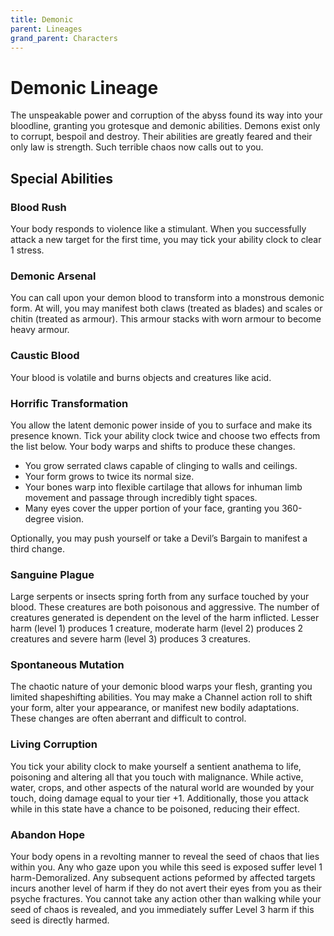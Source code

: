 ```yaml
---
title: Demonic
parent: Lineages
grand_parent: Characters
---
```


# Demonic Lineage
The unspeakable power and corruption of the abyss found its way into your bloodline, granting you grotesque and demonic abilities. Demons exist only to corrupt, bespoil and destroy. Their abilities are greatly feared and their only law is strength. Such terrible chaos now calls out to you.

## Special Abilities

### Blood Rush
Your body responds to violence like a stimulant. When you successfully attack a new target for the first time, you may tick your ability clock to clear 1 stress.

### Demonic Arsenal
You can call upon your demon blood to transform into a monstrous demonic form. At will, you may manifest both claws (treated as blades) and scales or chitin (treated as armour). This armour stacks with worn armour to become heavy armour.

### Caustic Blood
Your blood is volatile and burns objects and creatures like acid.

### Horrific Transformation
You allow the latent demonic power inside of you to surface and make its presence known. Tick your ability clock twice and choose two effects from the list below. Your body warps and shifts to produce these changes.
* You grow serrated claws capable of clinging to walls and ceilings.
* Your form grows to twice its normal size.
* Your bones warp into flexible cartilage that allows for inhuman limb movement and passage through incredibly tight spaces.
* Many eyes cover the upper portion of your face, granting you 360-degree vision.

Optionally, you may push yourself or take a Devil’s Bargain to manifest a third change.

### Sanguine Plague
Large serpents or insects spring forth from any surface touched by your blood. These creatures are both poisonous and aggressive. The number of creatures generated is dependent on the level of the harm inflicted. Lesser harm (level 1) produces 1 creature, moderate harm (level 2) produces 2 creatures and severe harm (level 3) produces 3 creatures.

### Spontaneous Mutation
The chaotic nature of your demonic blood warps your flesh, granting you limited shapeshifting abilities. You may make a Channel action roll to shift your form, alter your appearance, or manifest new bodily adaptations. These changes are often aberrant and difficult to control.

### Living Corruption
You tick your ability clock to make yourself a sentient anathema to life, poisoning and altering all that you touch with malignance. While active, water, crops, and other aspects of the natural world are wounded by your touch, doing damage equal to your tier +1. Additionally, those you attack while in this state have a chance to be poisoned, reducing their effect.

### Abandon Hope
Your body opens in a revolting manner to reveal the seed of chaos that lies within you. Any who gaze upon you while this seed is exposed suffer level 1 harm-Demoralized. Any subsequent actions peformed by affected targets incurs another level of harm if they do not avert their eyes from you as their psyche fractures. You cannot take any action other than walking while your seed of chaos is revealed, and you immediately suffer Level 3 harm if this seed is directly harmed.
